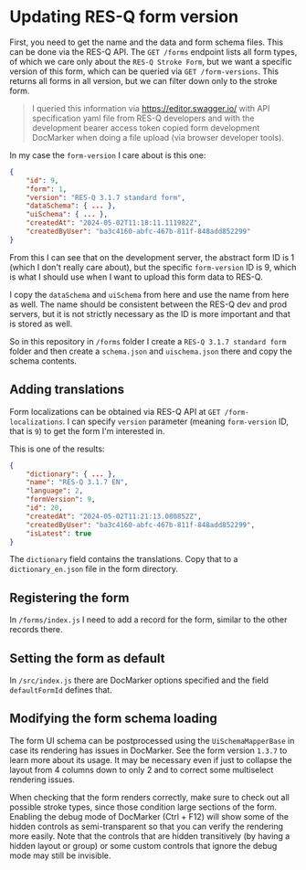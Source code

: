 # Updating RES-Q form version

First, you need to get the name and the data and form schema files. This can be done via the RES-Q API. The `GET /forms` endpoint lists all form types, of which we care only about the `RES-Q Stroke Form`, but we want a specific version of this form, which can be queried via `GET /form-versions`. This returns all forms in all version, but we can filter down only to the stroke form.

> I queried this information via https://editor.swagger.io/ with API specification yaml file from RES-Q developers and with the development bearer access token copied form development DocMarker when doing a file upload (via browser developer tools).

In my case the `form-version` I care about is this one:

```json
{
    "id": 9,
    "form": 1,
    "version": "RES-Q 3.1.7 standard form",
    "dataSchema": { ... },
    "uiSchema": { ... },
    "createdAt": "2024-05-02T11:18:11.111982Z",
    "createdByUser": "ba3c4160-abfc-467b-811f-848add852299"
}
```

From this I can see that on the development server, the abstract form ID is 1 (which I don't really care about), but the specific `form-version` ID is 9, which is what I should use when I want to upload this form data to RES-Q.

I copy the `dataSchema` and `uiSchema` from here and use the name from here as well. The name should be consistent between the RES-Q dev and prod servers, but it is not strictly necessary as the ID is more important and that is stored as well.

So in this repository in `/forms` folder I create a `RES-Q 3.1.7 standard form` folder and then create a `schema.json` and `uischema.json` there and copy the schema contents.


## Adding translations

Form localizations can be obtained via RES-Q API at `GET /form-localizations`. I can specify `version` parameter (meaning `form-version` ID, that is `9`) to get the form I'm interested in.

This is one of the results:

```json
{
    "dictionary": { ... },
    "name": "RES-Q 3.1.7 EN",
    "language": 2,
    "formVersion": 9,
    "id": 20,
    "createdAt": "2024-05-02T11:21:13.080852Z",
    "createdByUser": "ba3c4160-abfc-467b-811f-848add852299",
    "isLatest": true
}
```

The `dictionary` field contains the translations. Copy that to a `dictionary_en.json` file in the form directory.


## Registering the form

In `/forms/index.js` I need to add a record for the form, similar to the other records there.


## Setting the form as default

In `/src/index.js` there are DocMarker options specified and the field `defaultFormId` defines that.


## Modifying the form schema loading

The form UI schema can be postprocessed using the `UiSchemaMapperBase` in case its rendering has issues in DocMarker. See the form version `1.3.7` to learn more about its usage. It may be necessary even if just to collapse the layout from 4 columns down to only 2 and to correct some multiselect rendering issues.

When checking that the form renders correctly, make sure to check out all possible stroke types, since those condition large sections of the form. Enabling the debug mode of DocMarker (Ctrl + F12) will show some of the hidden controls as semi-transparent so that you can verify the rendering more easily. Note that the controls that are hidden transitively (by having a hidden layout or group) or some custom controls that ignore the debug mode may still be invisible.
